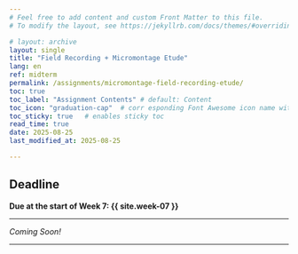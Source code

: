 ```yaml
---
# Feel free to add content and custom Front Matter to this file.
# To modify the layout, see https://jekyllrb.com/docs/themes/#overriding-theme-defaults

# layout: archive   
layout: single   
title: "Field Recording + Micromontage Etude"   
lang: en   
ref: midterm    
permalink: /assignments/micromontage-field-recording-etude/   
toc: true  
toc_label: "Assignment Contents" # default: Content
toc_icon: "graduation-cap"  # corr esponding Font Awesome icon name without the "fa" prefix
toc_sticky: true   # enables sticky toc  
read_time: true  
date: 2025-08-25  
last_modified_at: 2025-08-25  

---
```


## Deadline  
**Due at the start of Week 7: {{ site.week-07 }}**

---

_Coming Soon!_     

* * *     
